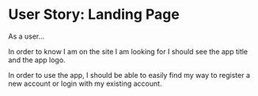 # User Story: Landing Page

As a user...

In order to know I am on the site I am looking for I should see the app title and the app logo.

In order to use the app, I should be able to easily find my way to register a new account or login with my existing account.
